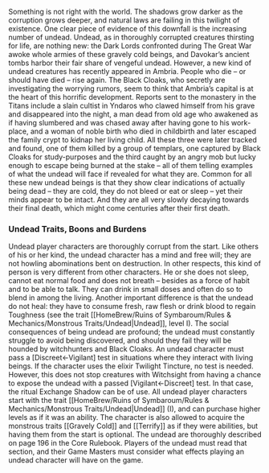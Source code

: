 Something is not right with the world. The shadows grow darker as the corruption grows deeper, and natural laws are failing in this twilight of existence. One clear piece of evidence of this downfall is the increasing number of undead.
Undead, as in thoroughly corrupted creatures thirsting for life, are nothing new: the Dark Lords confronted during The Great War awoke whole armies of these gravely cold beings, and Davokar’s ancient tombs harbor their fair share of vengeful undead.
However, a new kind of undead creatures has recently appeared in Ambria. People who die – or should have died – rise again. The Black Cloaks, who secretly are investigating the worrying rumors, seem to think that Ambria’s capital is at the heart of this horrific development. Reports sent to the monastery in the Titans include a slain cultist in Yndaros who clawed himself from his grave and disappeared into the night, a man dead from old age who awakened as if having slumbered and was chased away after having gone to his work-place, and a woman of noble birth who died in childbirth and later escaped the family crypt to kidnap her living child. All these three were later tracked and found, one of them killed by a group of templars, one captured by Black Cloaks for study-purposes and the third caught by an angry mob but lucky enough to escape being burned at the stake – all of them telling examples of what the undead will face if revealed for what they are.
Common for all these new undead beings is that they show clear indications of actually being dead – they are cold, they do not bleed or eat or sleep – yet their minds appear to be intact. And they are all very slowly decaying towards their final death, which might come centuries after their first death.

### Undead Traits, Boons and Burdens
Undead player characters are thoroughly corrupt from the start. Like others of his or her kind, the undead character has a mind and free will; they are not howling abominations bent on destruction.
In other respects, this kind of person is very different from other characters. He or she does not sleep, cannot eat normal food and does not breath – besides as a force of habit and to be able to talk. They can drink in small doses and often do so to blend in among the living. Another important difference is that the undead do not heal: they have to consume fresh, raw flesh or drink blood to regain Toughness (see the trait [[HomeBrew/Ruins of Symbaroum/Rules & Mechanics/Monstrous Traits/Undead|Undead]], level I).
The social consequences of being undead are profound; the undead must constantly struggle to avoid being discovered, and should they fail they will be hounded by witchhunters and Black Cloaks. An undead character must pass a [Discreet←Vigilant] test in situations where they interact with living beings. If the character uses the elixir Twilight Tincture, no test is needed. However, this does not stop creatures with Witchsight from having a chance to expose the undead with a passed [Vigilant←Discreet] test. In that case, the ritual Exchange Shadow can be of use.
All undead player characters start with the trait [[HomeBrew/Ruins of Symbaroum/Rules & Mechanics/Monstrous Traits/Undead|Undead]] (I), and can purchase higher levels as if it was an ability. The character is also allowed to acquire the monstrous traits [[Gravely Cold]] and [[Terrify]] as if they were abilities, but having them from the start is optional.
The undead are thoroughly described on page 196 in the Core Rulebook. Players of the undead must read that section, and their Game Masters must consider what effects playing an undead character will have on the game.